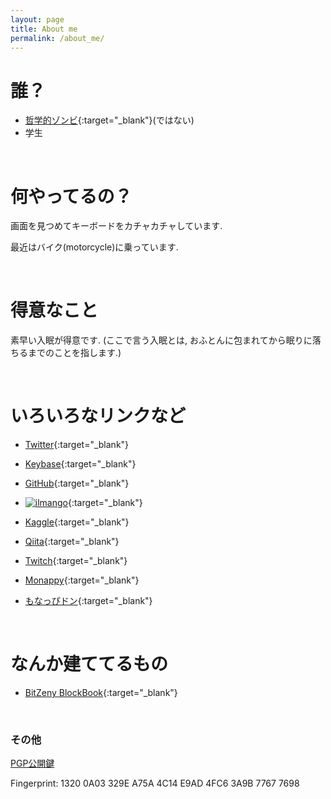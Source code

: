 ```yaml
---
layout: page
title: About me
permalink: /about_me/
---
```


# 誰？

* [哲学的ゾンビ](https://ja.wikipedia.org/wiki/%E5%93%B2%E5%AD%A6%E7%9A%84%E3%82%BE%E3%83%B3%E3%83%93){:target="_blank"}(ではない)
* 学生

<br>

# 何やってるの？

画面を見つめてキーボードをカチャカチャしています.

最近はバイク(motorcycle)に乗っています.

<br>

# 得意なこと

素早い入眠が得意です. (ここで言う入眠とは, おふとんに包まれてから眠りに落ちるまでのことを指します.)

<br>

# いろいろなリンクなど

- [Twitter](https://twitter.com/ilmang0){:target="_blank"}

- [Keybase](https://keybase.io/ilmang0){:target="_blank"}

- [GitHub](https://github.com/ilmango-doge){:target="_blank"}

* [![ilmango](https://img.shields.io/endpoint?url=https%3A%2F%2Fatcoder-badges.now.sh%2Fapi%2Fatcoder%2Fjson%2Filmango)](https://atcoder.jp/users/ilmango){:target="_blank"}

- [Kaggle](https://www.kaggle.com/ilmango){:target="_blank"}

- [Qiita](https://qiita.com/ilmango){:target="_blank"}

- [Twitch](https://www.twitch.tv/ilmango_ChikaP/videos/all){:target="_blank"}

- [Monappy](https://monappy.jp/u/ilmango){:target="_blank"}

- [もなっぴドン](https://mstdn.monappy.jp/@ilmango){:target="_blank"}

<br>

# なんか建ててるもの

- [BitZeny BlockBook](https://bitzeny-blockbook.ilmango.work/){:target="_blank"}

<br>

### その他

<a href="pgp_pubkey.asc" download="pgp_pubkey.asc">PGP公開鍵</a>

Fingerprint: 1320 0A03 329E A75A 4C14 E9AD 4FC6 3A9B 7767 7698